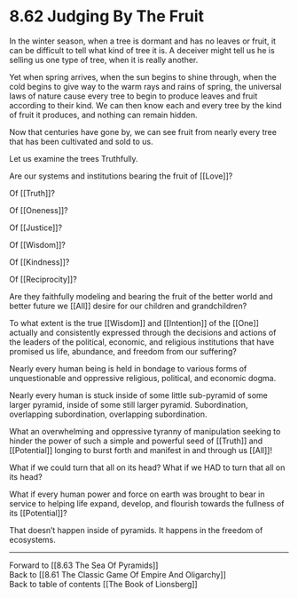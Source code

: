 # 8.62 Judging By The Fruit

In the winter season, when a tree is dormant and has no leaves or fruit, it can be difficult to tell what kind of tree it is. A deceiver might tell us he is selling us one type of tree, when it is really another.

Yet when spring arrives, when the sun begins to shine through, when the cold begins to give way to the warm rays and rains of spring, the universal laws of nature cause every tree to begin to produce leaves and fruit according to their kind. We can then know each and every tree by the kind of fruit it produces, and nothing can remain hidden.

Now that centuries have gone by, we can see fruit from nearly every tree that has been cultivated and sold to us.

Let us examine the trees Truthfully. 

Are our systems and institutions bearing the fruit of [[Love]]?

Of [[Truth]]? 

Of [[Oneness]]? 

Of [[Justice]]? 

Of [[Wisdom]]? 

Of [[Kindness]]? 

Of [[Reciprocity]]? 

Are they faithfully modeling and bearing the fruit of the better world and better future we [[All]] desire for our children and grandchildren?

To what extent is the true [[Wisdom]] and [[Intention]] of the [[One]] actually and consistently expressed through the decisions and actions of the leaders of the political, economic, and religious institutions that have promised us life, abundance, and freedom from our suffering?

Nearly every human being is held in bondage to various forms of unquestionable and oppressive religious, political, and economic dogma.

Nearly every human is stuck inside of some little sub-pyramid of some larger pyramid, inside of some still larger pyramid. Subordination, overlapping subordination, overlapping subordination.

What an overwhelming and oppressive tyranny of manipulation seeking to hinder the power of such a simple and powerful seed of [[Truth]] and [[Potential]] longing to burst forth and manifest in and through us [[All]]!

What if we could turn that all on its head? What if we HAD to turn that all on its head?

What if every human power and force on earth was brought to bear in service to helping life expand, develop, and flourish towards the fullness of its [[Potential]]?

That doesn’t happen inside of pyramids. It happens in the freedom of ecosystems.

___

Forward to [[8.63 The Sea Of Pyramids]]     
Back to [[8.61 The Classic Game Of Empire And Oligarchy]]     
Back to table of contents [[The Book of Lionsberg]]  
